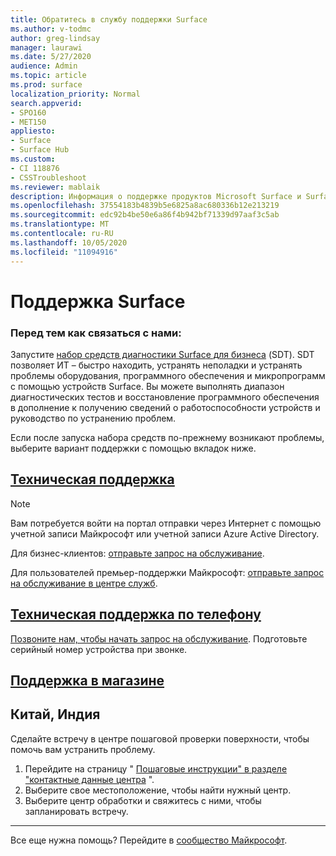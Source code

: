 ```yaml
---
title: Обратитесь в службу поддержки Surface
ms.author: v-todmc
author: greg-lindsay
manager: laurawi
ms.date: 5/27/2020
audience: Admin
ms.topic: article
ms.prod: surface
localization_priority: Normal
search.appverid:
- SPO160
- MET150
appliesto:
- Surface
- Surface Hub
ms.custom:
- CI 118876
- CSSTroubleshoot
ms.reviewer: mablaik
description: Информация о поддержке продуктов Microsoft Surface и Surface Hub.
ms.openlocfilehash: 37554183b4839b5e6825a8ac680336b12e213219
ms.sourcegitcommit: edc92b4be50e6a86f4b942bf71339d97aaf3c5ab
ms.translationtype: MT
ms.contentlocale: ru-RU
ms.lasthandoff: 10/05/2020
ms.locfileid: "11094916"
---
```

# Поддержка Surface

### Перед тем как связаться с нами:  

Запустите [набор средств диагностики Surface для бизнеса](https://docs.microsoft.com/surface/surface-diagnostic-toolkit-business) (SDT). SDT позволяет ИТ – быстро находить, устранять неполадки и устранять проблемы оборудования, программного обеспечения и микропрограмм с помощью устройств Surface. Вы можете выполнять диапазон диагностических тестов и восстановление программного обеспечения в дополнение к получению сведений о работоспособности устройств и руководство по устранению проблем. 

Если после запуска набора средств по-прежнему возникают проблемы, выберите вариант поддержки с помощью вкладок ниже.

## [Техническая поддержка](#tab/online)

> [!NOTE]
> Вам потребуется войти на портал отправки через Интернет с помощью учетной записи Майкрософт или учетной записи Azure Active Directory.  

Для бизнес-клиентов: [отправьте запрос на обслуживание](https://support.serviceshub.microsoft.com/supportforbusiness/create?sapId=d383b26c-f150-6220-8f1b-e8aa325d9727). 

Для пользователей премьер-поддержки Майкрософт: [отправьте запрос на обслуживание в центре служб](https://serviceshub.microsoft.com/support/contactsupport). 

 
## [Техническая поддержка по телефону](#tab/phone)

[Позвоните нам, чтобы начать запрос на обслуживание](https://support.microsoft.com/help/4051701/global-customer-service-phone-numbers). Подготовьте серийный номер устройства при звонке. 

## [Поддержка в магазине](#tab/instore)

## Китай, Индия

Сделайте встречу в центре пошаговой проверки поверхности, чтобы помочь вам устранить проблему.

1. Перейдите на страницу " [Пошаговые инструкции" в разделе "контактные данные центра](https://support.microsoft.com/help/4498593/find-surface-walk-in-center-contact-information) ". 
2. Выберите свое местоположение, чтобы найти нужный центр.  
3. Выберите центр обработки и свяжитесь с ними, чтобы запланировать встречу.


---

Все еще нужна помощь? Перейдите в [сообщество Майкрософт](https://answers.microsoft.com/).
